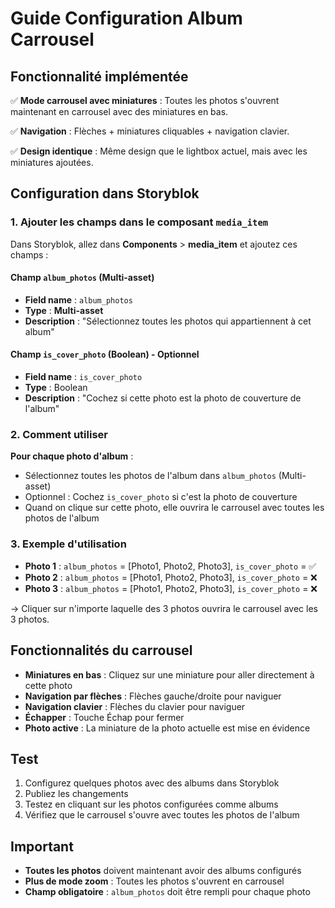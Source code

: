 # Guide Configuration Album Carrousel

## Fonctionnalité implémentée

✅ **Mode carrousel avec miniatures** : Toutes les photos s'ouvrent maintenant en carrousel avec des miniatures en bas.

✅ **Navigation** : Flèches + miniatures cliquables + navigation clavier.

✅ **Design identique** : Même design que le lightbox actuel, mais avec les miniatures ajoutées.

## Configuration dans Storyblok

### 1. Ajouter les champs dans le composant `media_item`

Dans Storyblok, allez dans **Components** > **media_item** et ajoutez ces champs :

#### Champ `album_photos` (Multi-asset)

- **Field name** : `album_photos`
- **Type** : **Multi-asset**
- **Description** : "Sélectionnez toutes les photos qui appartiennent à cet album"

#### Champ `is_cover_photo` (Boolean) - Optionnel

- **Field name** : `is_cover_photo`
- **Type** : Boolean
- **Description** : "Cochez si cette photo est la photo de couverture de l'album"

### 2. Comment utiliser

**Pour chaque photo d'album** :

- Sélectionnez toutes les photos de l'album dans `album_photos` (Multi-asset)
- Optionnel : Cochez `is_cover_photo` si c'est la photo de couverture
- Quand on clique sur cette photo, elle ouvrira le carrousel avec toutes les photos de l'album

### 3. Exemple d'utilisation

- **Photo 1** : `album_photos` = [Photo1, Photo2, Photo3], `is_cover_photo` = ✅
- **Photo 2** : `album_photos` = [Photo1, Photo2, Photo3], `is_cover_photo` = ❌
- **Photo 3** : `album_photos` = [Photo1, Photo2, Photo3], `is_cover_photo` = ❌

→ Cliquer sur n'importe laquelle des 3 photos ouvrira le carrousel avec les 3 photos.

## Fonctionnalités du carrousel

- **Miniatures en bas** : Cliquez sur une miniature pour aller directement à cette photo
- **Navigation par flèches** : Flèches gauche/droite pour naviguer
- **Navigation clavier** : Flèches du clavier pour naviguer
- **Échapper** : Touche Échap pour fermer
- **Photo active** : La miniature de la photo actuelle est mise en évidence

## Test

1. Configurez quelques photos avec des albums dans Storyblok
2. Publiez les changements
3. Testez en cliquant sur les photos configurées comme albums
4. Vérifiez que le carrousel s'ouvre avec toutes les photos de l'album

## Important

- **Toutes les photos** doivent maintenant avoir des albums configurés
- **Plus de mode zoom** : Toutes les photos s'ouvrent en carrousel
- **Champ obligatoire** : `album_photos` doit être rempli pour chaque photo

